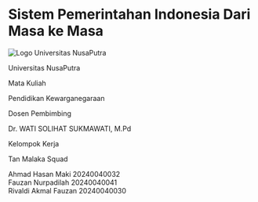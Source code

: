 # Sistem Pemerintahan Indonesia Dari Masa ke Masa

<div class="fixed bottom-2 left-1/2 transform -translate-x-1/2 w-[90%] p-4 bg-white/10 backdrop-blur-lg rounded-lg border border-white/20 text-black/80 shadow-lg">
  <div class="flex flex-wrap items-center justify-between gap-4">
    <div class="flex items-center gap-3">
      <img src="/img/logo-university.png" class="w-10 h-10 object-contain" alt="Logo Universitas NusaPutra" />
      <p class="font-medium text-sm">Universitas NusaPutra</p>
    </div>
    <div class="text-center text-xs">
      <p class="opacity-75">Mata Kuliah</p>
      <p class="font-medium">Pendidikan Kewarganegaraan</p>
    </div>
    <div class="text-center text-xs">
      <p class="opacity-75">Dosen Pembimbing</p>
      <p class="font-medium">Dr. WATI SOLIHAT SUKMAWATI, M.Pd</p>
    </div>
<div class="text-center text-xs relative group">
  <p class="opacity-75">Kelompok Kerja</p>
  <p class="font-medium cursor-pointer hover:text-black transition">Tan Malaka Squad</p>
  <div class="absolute bottom-full left-1/2 transform -translate-x-1/2 mb-2 w-56 bg-white p-3 rounded-lg shadow-lg border border-gray-200 opacity-0 group-hover:opacity-100 transition-opacity">
    <div class="flex flex-col gap-2">
      <div class="flex items-center gap-2">
        <carbon:user-avatar class="inline-block" />
        <span class="font-medium">Ahmad Hasan Maki</span>
        <span class="opacity-75">20240040032</span>
      </div>
      <div class="flex items-center gap-2">
        <carbon:user-avatar class="inline-block" />
        <span class="font-medium">Fauzan Nurpadilah</span>
        <span class="opacity-75">20240040041</span>
      </div>
      <div class="flex items-center gap-2">
        <carbon:user-avatar class="inline-block" />
        <span class="font-medium">Rivaldi Akmal Fauzan</span>
        <span class="opacity-75">20240040030</span>
      </div>
    </div>
  </div>
</div>
</div>
</div>
